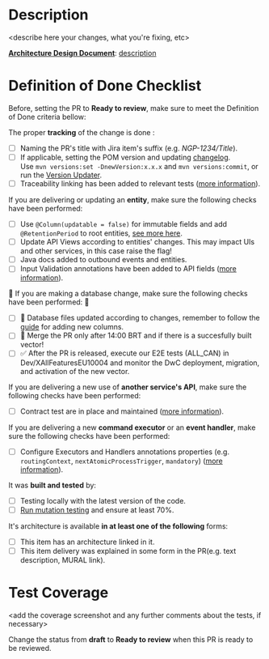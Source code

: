 # Description

<describe here your changes, what you're fixing, etc>

**[Architecture Design Document](https://github.com/pedromews/ihc)**:  [description](link)

# Definition of Done Checklist

Before, setting the PR to **Ready to review**, make sure to meet the Definition of Done criteria bellow:

The proper **tracking** of the change is done :
- [ ] Naming the PR's title with Jira item's suffix (e.g. _NGP-1234/Title_).
- [ ] If applicable, setting the POM version and updating [changelog](/README.md).  
  Use `mvn versions:set -DnewVersion:x.x.x` and `mvn versions:commit`, or run the [Version Updater](https://github.com/pedromews/ihc).
- [ ] Traceability linking has been added to relevant tests ([more information](https://github.com/pedromews/ihc)).

If you are delivering or updating an **entity**, make sure the following checks have been performed:

- [ ] Use `@Column(updatable = false)` for immutable fields and add `@RetentionPeriod` to root entities, [see more here](https://github.com/pedromews/ihc).
- [ ] Update API Views according to entities' changes. This may impact UIs and other services, in this case raise the flag!
- [ ] Java docs added to outbound events and entities.
- [ ] Input Validation annotations have been added to API fields ([more information](https://github.com/pedromews/ihc)).

🚨 If you are making a database change, make sure the following checks have been performed: 🚨

- [ ] :page_facing_up: Database files updated according to changes, remember to follow the [guide](https://github.com/pedromews/ihc) for adding new columns.
- [ ] :no_entry_sign: Merge the PR only after 14:00 BRT and if there is a succesfully built vector!
- [ ] :white_check_mark: After the PR is released, execute our E2E tests (ALL_CAN) in Dev/XAllFeaturesEU10004 and monitor the DwC deployment, migration, and activation of the new vector.

If you are delivering a new use of **another service's API**, make sure the following checks have been performed:

- [ ] Contract test are in place and maintained ([more information](https://github.com/pedromews/ihc)).

If you are delivering a new **command executor** or an **event handler**, make sure the following checks have been performed:

- [ ] Configure Executors and Handlers annotations properties (e.g. `routingContext`, `nextAtomicProcessTrigger`, `mandatory`) ([more information](https://github.com/pedromews/ihc)).

It was **built and tested** by:

- [ ] Testing locally with the latest version of the code.
- [ ] [Run mutation testing](https://github.com/pedromews/ihc) and ensure at least 70%.

It's architecture is available **in at least one of the following** forms:

- [ ] This item has an architecture linked in it.
- [ ] This item delivery was explained in some form in the PR(e.g. text description, MURAL link).

# Test Coverage

<add the coverage screenshot and any further comments about the tests, if necessary>

Change the status from **draft** to **Ready to review** when this PR is ready to be reviewed.
